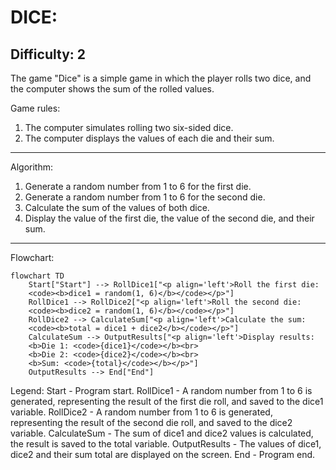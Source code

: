 DICE:
=================
Difficulty: 2
-----------------
The game "Dice" is a simple game in which the player rolls two dice, and the computer shows the sum of the rolled values.

Game rules:
1. The computer simulates rolling two six-sided dice.
2. The computer displays the values of each die and their sum.
-----------------
Algorithm:
1. Generate a random number from 1 to 6 for the first die.
2. Generate a random number from 1 to 6 for the second die.
3. Calculate the sum of the values of both dice.
4. Display the value of the first die, the value of the second die, and their sum.
-----------------
Flowchart:
```mermaid
flowchart TD
    Start["Start"] --> RollDice1["<p align='left'>Roll the first die: 
    <code><b>dice1 = random(1, 6)</b></code></p>"]
    RollDice1 --> RollDice2["<p align='left'>Roll the second die:
    <code><b>dice2 = random(1, 6)</b></code></p>"]
    RollDice2 --> CalculateSum["<p align='left'>Calculate the sum:
    <code><b>total = dice1 + dice2</b></code></p>"]
    CalculateSum --> OutputResults["<p align='left'>Display results:
    <b>Die 1: <code>{dice1}</code></b><br>
    <b>Die 2: <code>{dice2}</code></b><br>
    <b>Sum: <code>{total}</code></b></p>"]
    OutputResults --> End["End"]
```
Legend:
    Start - Program start.
    RollDice1 - A random number from 1 to 6 is generated, representing the result of the first die roll, and saved to the dice1 variable.
    RollDice2 - A random number from 1 to 6 is generated, representing the result of the second die roll, and saved to the dice2 variable.
    CalculateSum - The sum of dice1 and dice2 values is calculated, the result is saved to the total variable.
    OutputResults - The values of dice1, dice2 and their sum total are displayed on the screen.
    End - Program end.